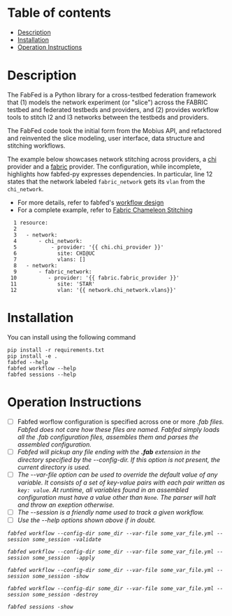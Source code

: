 # Table of contents

 - [Description](#descr)
 - [Installation](#install)
 - [Operation Instructions](#operate)

# <a name="descr"></a>Description
The FabFed is a Python library for a cross-testbed federation framework that (1) models the network experiment (or "slice") across the FABRIC testbed and federated testbeds and providers, and (2) provides workflow tools to stitch l2 and l3 networks between the testbeds and providers.

The FabFed code took the initial form from the Mobius API, and refactored and reinvented the slice modeling, user interface, data structure and  stitching workflows. 

The example below showcases network stitching across providers, a [chi](https://www.chameleoncloud.org/) provider and a [fabric](https://portal.fabric-testbed.net/) provider. The configuration, while incomplete, highlights how fabfed-py expresses dependencies. In particular, line 12 states that the network labeled `fabric_network` gets its `vlan` from the `chi_network`. 

- For more details, refer to fabfed's [workflow design](./docs/workflow_design.md)
- For a complete example, refer to  [Fabric Chameleon Stitching](./examples/stitch)

```
  1 resource:
  2
  3   - network:
  4       - chi_network:
  5           - provider: '{{ chi.chi_provider }}'
  6             site: CHI@UC
  7             vlans: []
  8   - network:
  9       - fabric_network:
 10          - provider: '{{ fabric.fabric_provider }}'
 11             site: 'STAR'
 12             vlan: '{{ network.chi_network.vlans}}'
```

# <a name="install"></a>Installation
You can install using the following command
```
pip install -r requirements.txt 
pip install -e .
fabfed --help
fabfed workflow --help
fabfed sessions --help
```

# <a name="operate"></a>Operation Instructions
- [ ] Fabfed worflow configuration is specified across one or more <i>.fab<i> files. Fabfed does not care how these files  are named. Fabfed simply loads all the .fab configuration files, assembles them and parses the assembled configuration.  
- [ ] Fabfed will pickup any file ending with the <b>.fab</b> extension in the directory specified by
the <i>--config-dir</i>.  If this option is not present, the current directory is used. 
- [ ] The --var-file option can be used to override the default value of any variable. It consists of a set of key-value pairs with each pair written as ```key: value```. At runtime, all variables found in an assembled configuration must have a value other than ```None```. The parser will halt and throw an exeption otherwise. 
- [ ] The --session is a friendly name used to track a given workflow.  
- [ ] Use the --help options shown above if in doubt. 

```
fabfed workflow --config-dir some_dir --var-file some_var_file.yml --session some_session -validate

fabfed workflow --config-dir some_dir --var-file some_var_file.yml --session some_session  -apply

fabfed workflow --config-dir some_dir --var-file some_var_file.yml --session some_session -show

fabfed workflow --config-dir some_dir --var-file some_var_file.yml --session some_session -destroy

fabfed sessions -show
```

